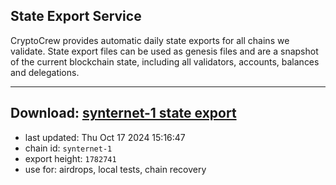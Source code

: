 ## State Export Service
CryptoCrew provides automatic daily state exports for all chains we validate. State export files can be used as genesis files and are a snapshot of the current blockchain state, including all validators, accounts, balances and delegations.

---
**Download: [synternet-1 state export](https://dl-eu2.ccvalidators.com/SERVICE/synternet/synternet-1_export_1782741.json)**
---

- last updated: Thu Oct 17 2024 15:16:47
- chain id: `synternet-1`
- export height: `1782741`
- use for: airdrops, local tests, chain recovery

